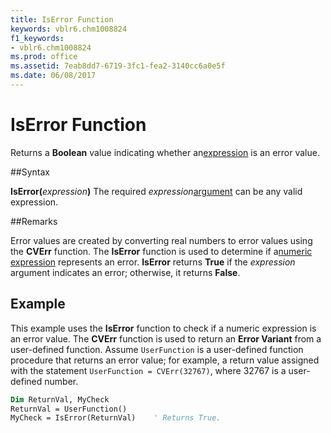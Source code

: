 ```yaml
---
title: IsError Function
keywords: vblr6.chm1008824
f1_keywords:
- vblr6.chm1008824
ms.prod: office
ms.assetid: 7eab8dd7-6719-3fc1-fea2-3140cc6a0e5f
ms.date: 06/08/2017
---
```



# IsError Function



Returns a  **Boolean** value indicating whether an[expression](../../Glossary/vbe-glossary.md) is an error value.

##Syntax

**IsError(**_expression_**)**
The required  _expression_[argument](../../Glossary/vbe-glossary.md) can be any valid expression.

##Remarks

Error values are created by converting real numbers to error values using the  **CVErr** function. The **IsError** function is used to determine if a[numeric expression](../../Glossary/vbe-glossary.md) represents an error. **IsError** returns **True** if the _expression_ argument indicates an error; otherwise, it returns **False**.

## Example

This example uses the  **IsError** function to check if a numeric expression is an error value. The **CVErr** function is used to return an **Error Variant** from a user-defined function. Assume `UserFunction` is a user-defined function procedure that returns an error value; for example, a return value assigned with the statement `UserFunction = CVErr(32767)`, where 32767 is a user-defined number.


```vb
Dim ReturnVal, MyCheck
ReturnVal = UserFunction()
MyCheck = IsError(ReturnVal)    ' Returns True.
```


